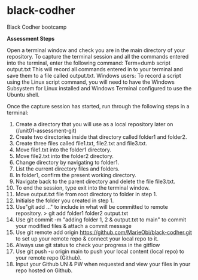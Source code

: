 # black-codher

Black Codher bootcamp

**Assessment Steps**

Open a terminal window and check you are in the main directory of your repository.
To capture the terminal session and all the commands entered into the terminal, enter the following command:
Term=dumb script output.txt 
This will record all commands entered in to your terminal and save them to a file called output.txt.
Windows users: To record a script using the Linux script command, you will need to have the Windows Subsystem for Linux installed and Windows Terminal configured to use the Ubuntu shell.

Once the capture session has started, run through the following steps in a terminal:
1.	Create a directory that you will use as a local repository later on (/unit01-assessment-git)
2.	Create two directories inside that directory called folder1 and folder2.
3.	Create three files called file1.txt, file2.txt and file3.txt.
4.	Move file1.txt into the folder1 directory.
5.	Move file2.txt into the folder2 directory.
6.	Change directory by navigating to folder1.
7.	List the current directory files and folders.
8.	In folder1, confirm the present working directory.
9.	Navigate back to the parent directory and delete the file file3.txt.
10.	To end the session, type exit into the terminal window.
11.	Move output.txt file from root directory to folder in step 1.
12.	Initialse the folder you created in step 1.
13.	Use"git add ..." to include in what will be committed to remote repository. > git add folder1 folder2 output.txt
14.	Use git commit -m "adding folder 1, 2 & output.txt to main" to commit your modified files & attach a commit message
15.	Use git remote add origin https://github.com/MarieObi/black-codher.git to set up your remote repo & connect your local repo to it.
16.	Always use git status to check your progress in the gitflow
17.	Use git push -u origin main to push your local content (local repo) to your remote repo (Github).
18.	Input your Github UN & PW when requested and view your files in your repo hosted on Github.

